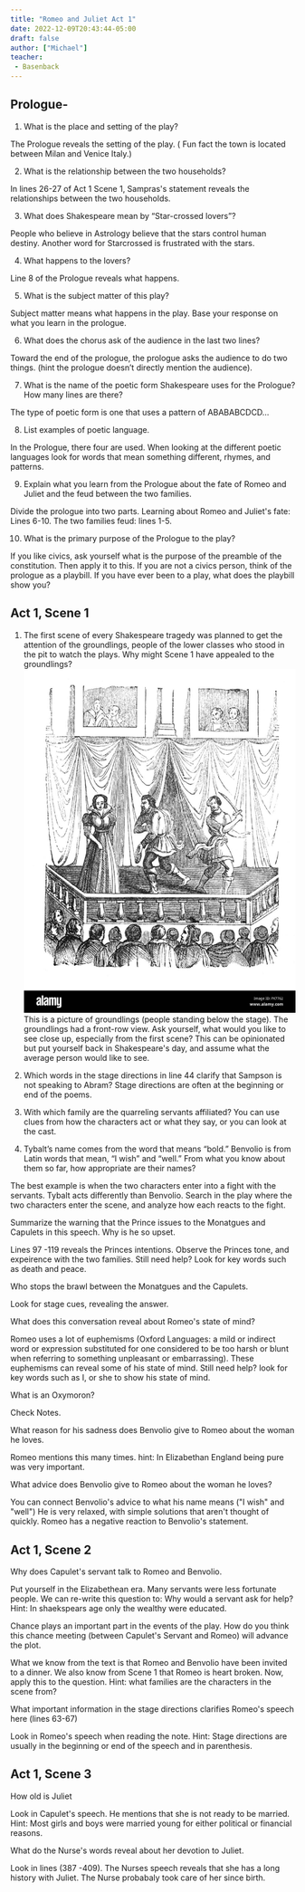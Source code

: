 ```yaml
---
title: "Romeo and Juliet Act 1"
date: 2022-12-09T20:43:44-05:00
draft: false
author: ["Michael"]
teacher:
 - Basenback
---
```

 ## Prologue- 

1. What is the place and setting of the play? 

The Prologue reveals the setting of the play. ( Fun fact the town is located between Milan and Venice Italy.) 

2. What is the relationship between the two households? 

In lines 26-27 of Act 1 Scene 1, Sampras's statement reveals the relationships between the two households. 

3. What does Shakespeare mean by “Star-crossed lovers”?

People who believe in Astrology believe that the stars control human destiny. Another word for Starcrossed is frustrated with the stars. 

4. What happens to the lovers? 

Line 8 of the Prologue reveals what happens. 

5. What is the subject matter of this play? 

Subject matter means what happens in the play. Base your response on what you learn in the prologue. 

6. What does the chorus ask of the audience in the last two lines? 

Toward the end of the prologue, the prologue asks the audience to do two things. (hint the prologue doesn’t directly mention the audience). 

7. What is the name of the poetic form Shakespeare uses for the Prologue? How many lines are there? 

The type of poetic form is one that uses a pattern of ABABABCDCD… 

8. List examples of poetic language.

In the Prologue, there four are used. When looking at the different poetic languages look for words that mean something different, rhymes, and patterns. 

9. Explain what you learn from the Prologue about the fate of Romeo and Juliet and the feud between the two families. 

Divide the prologue into two parts. Learning about Romeo and Juliet's fate: Lines 6-10. The two families feud: lines 1-5. 

10. What is the primary purpose of the Prologue to the play? 

If you like civics, ask yourself what is the purpose of the preamble of the constitution. Then apply it to this. If you are not a civics person, think of the prologue as a playbill. If you have ever been to a play, what does the playbill show you? 


## Act 1, Scene 1

1. The first scene of every Shakespeare tragedy was planned to get the attention of the groundlings, people of the lower classes who stood in the pit to watch the plays. Why might Scene 1 have appealed to the groundlings? 
![groundlings](groundlings.jpg)
This is a picture of groundlings (people standing below the stage). The groundlings had a front-row view. Ask yourself, what would you like to see close up, especially from the first scene? This can be opinionated but put yourself back in Shakespeare's day, and assume what the average person would like to see. 


2. Which words in the stage directions in line 44 clarify that Sampson is not speaking to Abram? 
Stage directions are often at the beginning or end of the poems.

3. With which family are the quarreling servants affiliated? 
You can use clues from how the characters act or what they say, or you can look at the cast. 

4. Tybalt’s name comes from the word that means “bold.” Benvolio is from Latin words that mean, “I wish” and “well.” From what you know about them so far, how appropriate are their names? 

The best example is when the two characters enter into a fight with the servants. Tybalt acts differently than Benvolio. Search in the play where the two characters enter the scene, and analyze how each reacts to the fight. 

Summarize the warning that the Prince issues to the Monatgues and Capulets in this speech. Why is he so upset. 

Lines 97 -119 reveals the Princes intentions. Observe the Princes tone, and expeirence with the two families. Still need help? Look for key words such as death and peace.

Who stops the brawl between the Monatgues and the Capulets. 

Look for stage cues, revealing the answer. 

What does this conversation reveal about Romeo's state of mind? 

Romeo uses a lot of euphemisms (Oxford Languages: a mild or indirect word or expression substituted for one considered to be too harsh or blunt when referring to something unpleasant or embarrassing). These euphemisms can reveal some of his state of mind. Still need help? look for key words such as I, or she to show his state of mind. 

What is an Oxymoron? 

Check Notes. 

What reason for his sadness does Benvolio give to Romeo about the woman he loves. 

Romeo mentions this many times. hint: In Elizabethan England being pure was very important. 

What advice does Benvolio give to Romeo about the woman he loves? 

You can connect Benvolio's advice to what his name means ("I wish" and "well") He is very relaxed, with simple solutions that aren't thought of quickly. Romeo has a negative reaction to Benvolio's statement. 

## Act 1, Scene 2

Why does Capulet's servant talk to Romeo and Benvolio. 

Put yourself in the Elizabethean era. Many servants were less fortunate people. We can re-write this question to: Why would a servant ask for help? Hint: In shaekspears age only the wealthy were educated. 

Chance plays an important part in the events of the play. How do you think this chance meeting (between Capulet's Servant and Romeo) will advance the plot. 

What we know from the text is that Romeo and Benvolio have been invited to a dinner. We also know from Scene 1 that Romeo is heart broken. Now, apply this to the question. Hint: what families are the characters in the scene from? 

What important information in the stage directions clarifies Romeo's speech here (lines 63-67) 

Look in Romeo's speech when reading the note. Hint: Stage directions are usually in the beginning or end of the speech and in parenthesis. 

## Act 1, Scene 3 

How old is Juliet

Look in Capulet's speech. He mentions that she is not ready to be married. Hint: Most girls and boys were married young for either political or financial reasons. 

What do the Nurse's words reveal about her devotion to Juliet. 

Look in lines (387 -409). The Nurses speech reveals that she has a long history with Juliet. The Nurse probabaly took care of her since birth. 







